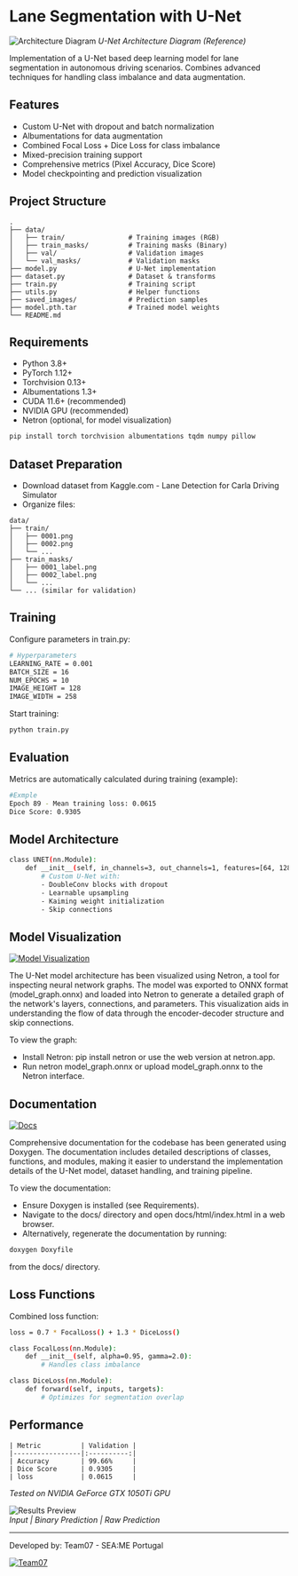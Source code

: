 # Lane Segmentation with U-Net

![Architecture Diagram](https://miro.medium.com/max/1400/1*f7YOaE4TWubwaFF7Z1fzNw.png)
*U-Net Architecture Diagram (Reference)*

Implementation of a U-Net based deep learning model for lane segmentation in autonomous driving scenarios. Combines advanced techniques for handling class imbalance and data augmentation.

## Features 

-  Custom U-Net with dropout and batch normalization
-  Albumentations for data augmentation
-  Combined Focal Loss + Dice Loss for class imbalance
-  Mixed-precision training support
-  Comprehensive metrics (Pixel Accuracy, Dice Score)
-  Model checkpointing and prediction visualization

## Project Structure 

```plaintext
.
├── data/
│   ├── train/         		  # Training images (RGB)
│   ├── train_masks/   		  # Training masks (Binary)
│   ├── val/           		  # Validation images
│   └── val_masks/     		  # Validation masks
├── model.py                  # U-Net implementation
├── dataset.py                # Dataset & transforms
├── train.py                  # Training script
├── utils.py                  # Helper functions
├── saved_images/             # Prediction samples
├── model.pth.tar             # Trained model weights
└── README.md
```

## Requirements 

- Python 3.8+
- PyTorch 1.12+
- Torchvision 0.13+
- Albumentations 1.3+
- CUDA 11.6+ (recommended)
- NVIDIA GPU (recommended)
- Netron (optional, for model visualization)

```sh
pip install torch torchvision albumentations tqdm numpy pillow
```

## Dataset Preparation 

- Download dataset from Kaggle.com - Lane Detection for Carla Driving Simulator
- Organize files:
```plaintext
data/
├── train/
│   ├── 0001.png
│   ├── 0002.png
│   └── ...
├── train_masks/
│   ├── 0001_label.png
│   ├── 0002_label.png
│   └── ...
└── ... (similar for validation)
```

## Training

Configure parameters in train.py:

```sh
# Hyperparameters
LEARNING_RATE = 0.001
BATCH_SIZE = 16
NUM_EPOCHS = 10
IMAGE_HEIGHT = 128
IMAGE_WIDTH = 258 
```

Start training:
```sh
python train.py
```

## Evaluation

Metrics are automatically calculated during training (example):
```sh
#Exmple
Epoch 89 - Mean training loss: 0.0615
Dice Score: 0.9305
```

## Model Architecture

```sh
class UNET(nn.Module):
    def __init__(self, in_channels=3, out_channels=1, features=[64, 128, 256, 512]):
        # Custom U-Net with:
        - DoubleConv blocks with dropout
        - Learnable upsampling
        - Kaiming weight initialization
        - Skip connections
```

## Model Visualization

[![Model Visualization](https://img.shields.io/badge/Model_Visualization-Netron-blue?style=plastic)](https://github.com/SEAME-pt/T07-ADS_Lane-Detection/blob/24---lane-detection-ML/U-net/assets/model.onnx.svg)


The U-Net model architecture has been visualized using Netron, a tool for inspecting neural network graphs. The model was exported to ONNX format (model_graph.onnx) and loaded into Netron to generate a detailed graph of the network's layers, connections, and parameters. This visualization aids in understanding the flow of data through the encoder-decoder structure and skip connections.

To view the graph:

- Install Netron: pip install netron or use the web version at netron.app.
- Run netron model_graph.onnx or upload model_graph.onnx to the Netron interface.


## Documentation

[![Docs](https://img.shields.io/badge/Doxygen-Documentation-blue?style=plastic)](https://github.com/SEAME-pt/T07-ADS_Lane-Detection/blob/24---lane-detection-ML/U-net/docs/refman.pdf)

Comprehensive documentation for the codebase has been generated using Doxygen. The documentation includes detailed descriptions of classes, functions, and modules, making it easier to understand the implementation details of the U-Net model, dataset handling, and training pipeline.

To view the documentation:

- Ensure Doxygen is installed (see Requirements).
- Navigate to the docs/ directory and open docs/html/index.html in a web browser.
- Alternatively, regenerate the documentation by running:

```sh
doxygen Doxyfile
```

from the docs/ directory.

## Loss Functions

Combined loss function:

```sh
loss = 0.7 * FocalLoss() + 1.3 * DiceLoss()

class FocalLoss(nn.Module):
    def __init__(self, alpha=0.95, gamma=2.0):
        # Handles class imbalance

class DiceLoss(nn.Module):
    def forward(self, inputs, targets):
        # Optimizes for segmentation overlap
```

## Performance

```plaintext
| Metric          | Validation |
|-----------------|:----------:|
| Accuracy        | 99.66%     |
| Dice Score      | 0.9305     |
| loss      	  | 0.0615     |
```
*Tested on NVIDIA GeForce GTX 1050Ti GPU*


![Results Preview](./saved_images/combined_epoch9_batch20.png)  
*Input | Binary Prediction | Raw Prediction*


---


Developed by: Team07 - SEA:ME Portugal

[![Team07](https://img.shields.io/badge/SEAME-Team07-blue?style=plastic)](https://github.com/orgs/SEAME-pt/teams/team07)

